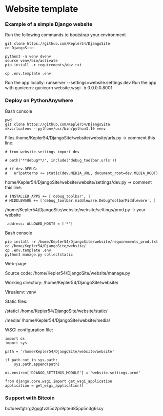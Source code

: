# Website template
### Example of a simple Django website
Run the following commands to bootstrap your environment
```console
git clone https://github.com/Kepler54/DjangoSite
cd DjangoSite

python3 -m venv dvenv
source venv/bin/activate
pip install -r requirements/dev.txt

cp .env.template .env
```
Run the app locally:
runserver --settings=website.settings.dev
Run the app with gunicorn:
gunicorn website.wsgi -b 0.0.0.0:8001
### Deploy on PythonAnywhere
Bash console
```shell
pwd
git clone https://github.com/Kepler54/DjangoSite
mkvirtualenv --python=/usr/bin/python3.10 venv
```
Files
/home/Kepler54/DjangoSite/website/website/urls.py -> comment this line:
```
# from website.settings import dev

# path('**debug**/', include('debug_toolbar.urls'))

# if dev.DEBUG:
# 	urlpatterns += static(dev.MEDIA_URL, document_root=dev.MEDIA_ROOT)
```
home/Kepler54/DjangoSite/website/website/settings/dev.py -> comment this line:
```
# INSTALLED_APPS += ['debug_toolbar', ]
# MIDDLEWARE += ['debug_toolbar.middleware.DebugToolbarMiddleware', ]
```
/home/Kepler54/DjangoSite/website/website/settings/prod.py -> your website
```shell
 address: ALLOWED_HOSTS = ['*']
```
Bash console
```shell
pip install -r /home/Kepler54/DjangoSite/website/requirements_prod.txt
cd /home/Kepler54/DjangoSite/website/
cp .env.template .env
python3 manage.py collectstatic
```
Web-page

Source code: /home/Kepler54/DjangoSite/website/manage.py

Working directory: /home/Kepler54/DjangoSite/website/

Virualenv: venv

Static files:

/static/ /home/Kepler54/DjangoSite/website/static/

/media/ /home/Kepler54/DjangoSite/website/media/

WSGI configuration file:
```
import os
import sys

path = '/home/Kepler54/DjangoSite/website/website'

if path not in sys.path:
    sys.path.append(path)

os.environ['DJANGO_SETTINGS_MODULE'] = 'website.settings.prod'

from django.core.wsgi import get_wsgi_application
application = get_wsgi_application()
```
### Support with Bitcoin
bc1qewfgtrrg2gqgtvzl5d2pr9pte685pp5n3g6scy
